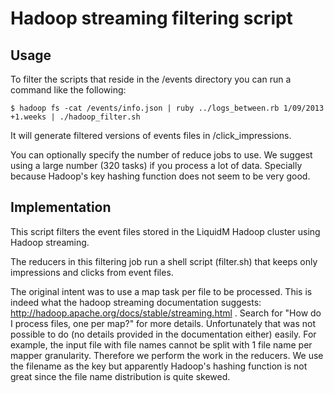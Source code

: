Hadoop streaming filtering script
=================================

Usage
-----
To filter the scripts that reside in the /events directory you can run
a command like the following:

```
$ hadoop fs -cat /events/info.json | ruby ../logs_between.rb 1/09/2013 +1.weeks | ./hadoop_filter.sh
```

It will generate filtered versions of events files in /click_impressions.

You can optionally specify the number of reduce jobs to use. We suggest using
a large number (320 tasks) if you process a lot of data. Specially because
Hadoop's key hashing function does not seem to be very good.

Implementation
--------------
This script filters the event files stored in the LiquidM Hadoop cluster
using Hadoop streaming.

The reducers in this filtering job run a shell script (filter.sh) that
keeps only impressions and clicks from event files.

The original intent was to use a map task per file to be processed. This is
indeed what the hadoop streaming documentation suggests:
http://hadoop.apache.org/docs/stable/streaming.html .
Search for "How do I process files, one per map?" for more details.
Unfortunately that was not possible to do (no details provided in the documentation
either) easily. For example, the input file with file names cannot be split
with 1 file name per mapper granularity. Therefore we perform the work
in the reducers. We use the filename as the key but apparently Hadoop's hashing
function is not great since the file name distribution is quite skewed.
